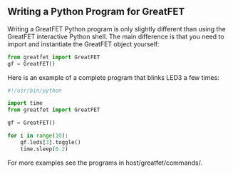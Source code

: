 ## Writing a Python Program for GreatFET

Writing a GreatFET Python program is only slightly different than using the
GreatFET interactive Python shell.  The main difference is that you need to
import and instantiate the GreatFET object yourself:

```python
from greatfet import GreatFET
gf = GreatFET()
```

Here is an example of a complete program that blinks LED3 a few times:

```python
#!/usr/bin/python

import time
from greatfet import GreatFET

gf = GreatFET()

for i in range(10):
	gf.leds[3].toggle()
	time.sleep(0.2)
```

For more examples see the programs in host/greatfet/commands/.
